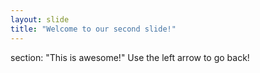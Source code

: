 ```yaml
---
layout: slide
title: "Welcome to our second slide!"
---
```

section: "This is awesome!"
Use the left arrow to go back!
